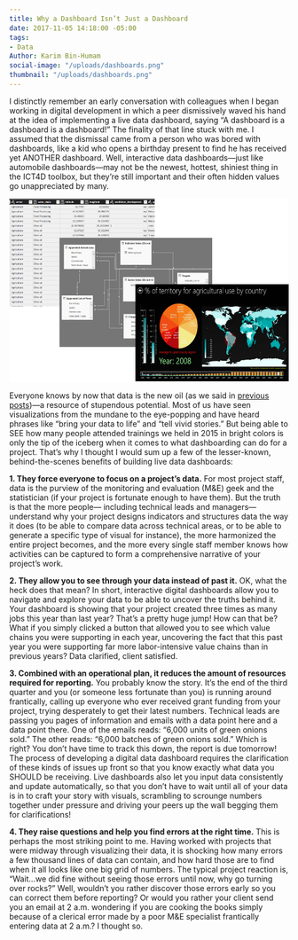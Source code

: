 ```yaml
---
title: Why a Dashboard Isn’t Just a Dashboard
date: 2017-11-05 14:18:00 -05:00
tags:
- Data
Author: Karim Bin-Humam
social-image: "/uploads/dashboards.png"
thumbnail: "/uploads/dashboards.png"
---
```


I distinctly remember an early conversation with colleagues when I began working in digital development in which a peer dismissively waved his hand at the idea of implementing a live data dashboard, saying “A dashboard is a dashboard is a dashboard!” The finality of that line stuck with me. I assumed that the dismissal came from a person who was bored with dashboards, like a kid who opens a birthday present to find he has received yet ANOTHER dashboard. Well, interactive data dashboards—just like automobile dashboards—may not be the newest, hottest, shiniest thing in the ICT4D toolbox, but they’re still important and their often hidden values go unappreciated by many.

![dashboards-81776e.png](/uploads/dashboards-81776e.png)

<!--more-->

Everyone knows by now that data is the new oil (as we said in [previous posts](https://dai-global-digital.com/tags/?tag=data-management-series))—a resource of stupendous potential. Most of us have seen visualizations from the mundane to the eye-popping and have heard phrases like “bring your data to life” and “tell vivid stories.” But being able to SEE how many people attended trainings we held in 2015 in bright colors is only the tip of the iceberg when it comes to what dashboarding can do for a project. That’s why I thought I would sum up a few of the lesser-known, behind-the-scenes benefits of building live data dashboards:

**1. They force everyone to focus on a project’s data.** For most project staff, data is the purview of the monitoring and evaluation (M&E) geek and the statistician (if your project is fortunate enough to have them). But the truth is that the more people— including technical leads and managers—understand why your project designs indicators and structures data the way it does (to be able to compare data across technical areas, or to be able to generate a specific type of visual for instance), the more harmonized the entire project becomes, and the more every single staff member knows how activities can be captured to form a comprehensive narrative of your project’s work.

**2. They allow you to see through your data instead of past it.** OK, what the heck does that mean? In short, interactive digital dashboards allow you to navigate and explore your data to be able to uncover the truths behind it. Your dashboard is showing that your project created three times as many jobs this year than last year? That’s a pretty huge jump! How can that be? What if you simply clicked a button that allowed you to see which value chains you were supporting in each year, uncovering the fact that this past year you were supporting far more labor-intensive value chains than in previous years? Data clarified, client satisfied.

**3. Combined with an operational plan, it reduces the amount of resources required for reporting.** You probably know the story. It’s the end of the third quarter and you (or someone less fortunate than you) is running around frantically, calling up everyone who ever received grant funding from your project, trying desperately to get their latest numbers. Technical leads are passing you pages of information and emails with a data point here and a data point there. One of the emails reads: “6,000 units of green onions sold.” The other reads: “6,000 batches of green onions sold.” Which is right? You don’t have time to track this down, the report is due tomorrow! The process of developing a digital data dashboard requires the clarification of these kinds of issues up front so that you know exactly what data you SHOULD be receiving. Live dashboards also let you input data consistently and update automatically, so that you don’t have to wait until all of your data is in to craft your story with visuals, scrambling to scrounge numbers together under pressure and driving your peers up the wall begging them for clarifications!

**4. They raise questions and help you find errors at the right time.** This is perhaps the most striking point to me. Having worked with projects that were midway through visualizing their data, it is shocking how many errors a few thousand lines of data can contain, and how hard those are to find when it all looks like one big grid of numbers. The typical project reaction is, “Wait...we did fine without seeing those errors until now, why go turning over rocks?” Well, wouldn’t you rather discover those errors early so you can correct them before reporting? Or would you rather your client send you an email at 2 a.m. wondering if you are cooking the books simply because of a clerical error made by a poor M&E specialist frantically entering data at 2 a.m.? I thought so.
